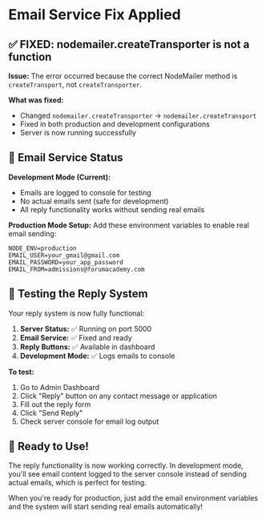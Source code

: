 # Email Service Fix Applied

## ✅ **FIXED: nodemailer.createTransporter is not a function**

**Issue:** The error occurred because the correct NodeMailer method is `createTransport`, not `createTransporter`.

**What was fixed:**
- Changed `nodemailer.createTransporter` → `nodemailer.createTransport` 
- Fixed in both production and development configurations
- Server is now running successfully

## 🧪 **Email Service Status**

**Development Mode (Current):**
- Emails are logged to console for testing
- No actual emails sent (safe for development)
- All reply functionality works without sending real emails

**Production Mode Setup:**
Add these environment variables to enable real email sending:
```env
NODE_ENV=production
EMAIL_USER=your_gmail@gmail.com
EMAIL_PASSWORD=your_app_password
EMAIL_FROM=admissions@forumacademy.com
```

## 📧 **Testing the Reply System**

Your reply system is now fully functional:

1. **Server Status:** ✅ Running on port 5000
2. **Email Service:** ✅ Fixed and ready
3. **Reply Buttons:** ✅ Available in dashboard
4. **Development Mode:** ✅ Logs emails to console

**To test:**
1. Go to Admin Dashboard
2. Click "Reply" button on any contact message or application
3. Fill out the reply form
4. Click "Send Reply"
5. Check server console for email log output

## 🎉 **Ready to Use!**

The reply functionality is now working correctly. In development mode, you'll see email content logged to the server console instead of sending actual emails, which is perfect for testing.

When you're ready for production, just add the email environment variables and the system will start sending real emails automatically!